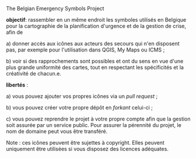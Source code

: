 The Belgian Emergency Symbols Project

**objectif**: rassembler en un même endroit les symboles utilisés en Belgique pour la cartographie de la planification d'urgence et de la gestion de crise, afin de 

a) donner accès aux icônes aux acteurs des secours qui n'en disposent pas, par exemple pour l'utilisation dans QGIS, My Maps ou ICMS ;

b) voir si des rapprochements sont possibles et ont du sens en vue d'une plus grande uniformité des cartes, tout en respectant les spécificités et la créativité de chacun.e.

**libertés** : 

a) vous pouvez ajouter vos propres icônes via un _pull request_ ;

b) vous pouvez créer votre propre dépôt en _forkant_ celui-ci ;

c) vous pouvez reprendre le projet à votre propre compte afin que la gestion soit assurée par un service public. Pour assurer la pérennité du projet, le nom de domaine peut vous être transféré.

Note : ces icônes peuvent être sujettes à copyright. Elles peuvent uniquement être utilisées si vous disposez des licences adéquates.
